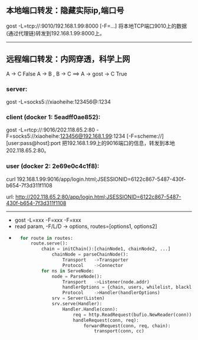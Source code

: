 ## 本地端口转发：隐藏实际ip,端口号
gost -L=tcp://:9010/192.168.1.99:8000 [-F=...]
将本地TCP端口9010上的数据(通过代理链)转发到192.168.1.99:8000上。

---

## 远程端口转发：内网穿透，科学上网
A -> C                                  False
A -> B , B -> C  ==>  A -> gost -> C    True

### server:
gost -L=socks5://xiaoheihe:123456@:1234

### client  (docker 1: 5eadff0ae852):
gost -L=rtcp://:9016/202.118.65.2:80 -F=socks5://xiaoheihe:123456@192.168.1.99:1234 [-F=scheme://][user:pass@host]:port
把192.168.1.99上的9016端口的信息，转发到本地202.118.65.2:80。

### user    (docker 2: 2e69e0c4c1f8):
curl 192.168.1.99:9016/app/login.html;JSESSIONID=6122c867-5487-430f-b654-7f3d311f1108


url: http://202.118.65.2:80/app/login.html;JSESSIONID=6122c867-5487-430f-b654-7f3d311f1108

---

- gost -L=xxx -F=xxx -F=xxx
- read param, -F/L/D -> options, routes=[options1, options2]
- ```python
    for route in routes:
        route.serve():
            chain = initChain():[chainNode1, chainNode2, ...]
                chainNode = parseChainNode():
                    Transport   ->Transporter
                    Protocol    ->Connector
            for ns in ServeNode:
                node = ParseNode():
                    Transport   ->Listener(node.addr)
                    handlerOptions = {chain, users, whilelist, blacklist, node.addr ...}
                    Protocol    ->Handler(handlerOptions)
                srv = Server(Listen)
                srv.serve(Handler):
                    Handler.Handle(conn):
                        req = http.ReadRequest(bufio.NewReader(conn))
                        handleRequest(conn, req):
                            forwardRequest(conn, req, chain):
                                transport(conn, cc)
    ```


            


